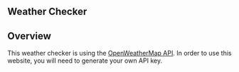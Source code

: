 ## Weather Checker

## Overview

This weather checker is using the [OpenWeatherMap API](https://openweathermap.org/). In order to use this website, you will need to generate your own API key.
